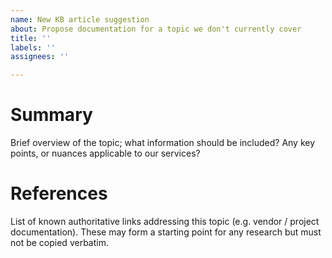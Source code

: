 ```yaml
---
name: New KB article suggestion
about: Propose documentation for a topic we don't currently cover
title: ''
labels: ''
assignees: ''

---
```


# Summary

Brief overview of the topic; what information should be included? Any key points, or nuances applicable to our services?

# References

List of known authoritative links addressing this topic (e.g. vendor / project documentation). These may form a starting point for any research but must not be copied verbatim.
